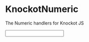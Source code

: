 KnockotNumeric
==============

The Numeric handlers for Knockot JS

<input type="text" data-bind="numeric: number"/>
